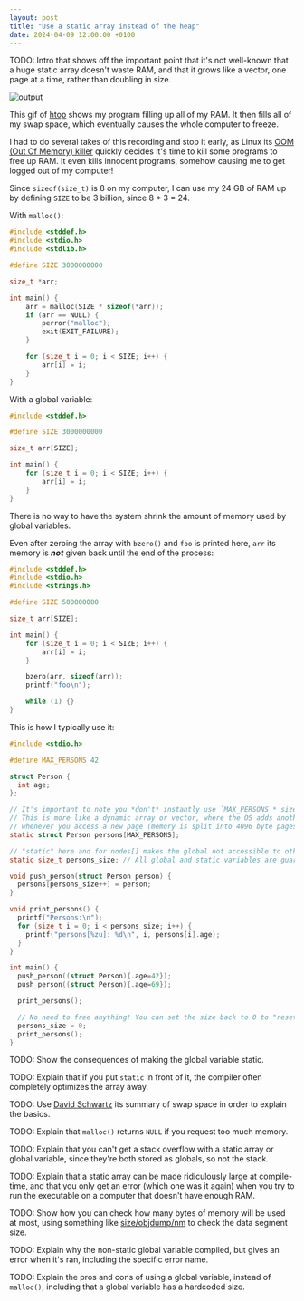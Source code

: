 ```yaml
---
layout: post
title: "Use a static array instead of the heap"
date: 2024-04-09 12:00:00 +0100
---
```


TODO: Intro that shows off the important point that it's not well-known that a huge static array doesn't waste RAM, and that it grows like a vector, one page at a time, rather than doubling in size.

![output](https://github.com/MyNameIsTrez/MyNameIsTrez.github.io/assets/32989873/40e203c4-befd-4035-9eb3-c46907c34c7c)

This gif of [htop](https://en.wikipedia.org/wiki/Htop) shows my program filling up all of my RAM. It then fills all of my swap space, which eventually causes the whole computer to freeze.

I had to do several takes of this recording and stop it early, as Linux its [OOM (Out Of Memory) killer](https://linux-mm.org/OOM_Killer) quickly decides it's time to kill some programs to free up RAM. It even kills innocent programs, somehow causing me to get logged out of my computer!

Since `sizeof(size_t)` is 8 on my computer, I can use my 24 GB of RAM up by defining `SIZE` to be 3 billion, since 8 * 3 = 24.

With `malloc()`:

```c
#include <stddef.h>
#include <stdio.h>
#include <stdlib.h>

#define SIZE 3000000000

size_t *arr;

int main() {
	arr = malloc(SIZE * sizeof(*arr));
	if (arr == NULL) {
		perror("malloc");
		exit(EXIT_FAILURE);
	}

	for (size_t i = 0; i < SIZE; i++) {
		arr[i] = i;
	}
}
```

With a global variable:

```c
#include <stddef.h>

#define SIZE 3000000000

size_t arr[SIZE];

int main() {
	for (size_t i = 0; i < SIZE; i++) {
		arr[i] = i;
	}
}
```

There is no way to have the system shrink the amount of memory used by global variables.

Even after zeroing the array with `bzero()` and `foo` is printed here, `arr` its memory is ___not___ given back until the end of the process:

```c
#include <stddef.h>
#include <stdio.h>
#include <strings.h>

#define SIZE 500000000

size_t arr[SIZE];

int main() {
	for (size_t i = 0; i < SIZE; i++) {
		arr[i] = i;
	}

	bzero(arr, sizeof(arr));
	printf("foo\n");

	while (1) {}
}
```

This is how I typically use it:

```c
#include <stdio.h>

#define MAX_PERSONS 42

struct Person {
  int age;
};

// It's important to note you *don't* instantly use `MAX_PERSONS * sizeof(person)` bytes
// This is more like a dynamic array or vector, where the OS adds another page
// whenever you access a new page (memory is split into 4096 byte pages typically)
static struct Person persons[MAX_PERSONS];

// "static" here and for nodes[] makes the global not accessible to other C files
static size_t persons_size; // All global and static variables are guaranteed to be 0-initialized

void push_person(struct Person person) {
  persons[persons_size++] = person;
}

void print_persons() {
  printf("Persons:\n");
  for (size_t i = 0; i < persons_size; i++) {
    printf("persons[%zu]: %d\n", i, persons[i].age);
  }
}

int main() {
  push_person((struct Person){.age=42});
  push_person((struct Person){.age=69});

  print_persons();

  // No need to free anything! You can set the size back to 0 to "reset" the array if you like
  persons_size = 0;
  print_persons();
}
```

TODO: Show the consequences of making the global variable static.

TODO: Explain that if you put `static` in front of it, the compiler often completely optimizes the array away.

TODO: Use [David Schwartz](https://serverfault.com/a/420793/1055398) its summary of swap space in order to explain the basics.

TODO: Explain that `malloc()` returns `NULL` if you request too much memory.

TODO: Explain that you can't get a stack overflow with a static array or global variable, since they're both stored as globals, so not the stack.

TODO: Explain that a static array can be made ridiculously large at compile-time, and that you only get an error (which one was it again) when you try to run the executable on a computer that doesn't have enough RAM.

TODO: Show how you can check how many bytes of memory will be used at most, using something like [size/objdump/nm](https://stackoverflow.com/a/912396/13279557) to check the data segment size.

TODO: Explain why the non-static global variable compiled, but gives an error when it's ran, including the specific error name.

TODO: Explain the pros and cons of using a global variable, instead of `malloc()`, including that a global variable has a hardcoded size.
